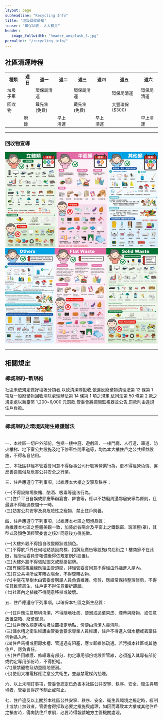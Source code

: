 ```yaml
---
layout: page
subheadline: "Recycling Info"
title: "垃圾回收須知"
teaser: "環保回收, 人人有責"
header:
   image_fullwidth: "header_unsplash_5.jpg"
permalink: "/recycling-info/"
---
```


## 社區清運時程

<table>
  <tr>
    <th>種類</th>
    <th>週日</th>      
    <th>週一</th>
    <th>週二</th>
    <th>週三</th>
    <th>週四</th>
    <th>週五</th>
    <th>週六</th> 
  </tr>
  <tr>
    <td>  垃圾子車  </td>
    <td>         </td>     
    <td>環保局清運</td>
    <td>         </td>
    <td>環保局清運</td>
    <td>         </td>
    <td>環保局清運</td>
    <td>環保局清運</td>     
  </tr>
  <tr>
    <td> 回收物 </td>
    <td>             </td>     
    <td>戴先生(免費)  </td>
    <td>             </td>
    <td>戴先生(免費)   </td>
    <td>             </td>
    <td>大豐環保($300)</td>
    <td>             </td> 
  </tr>   
  <tr>
    <td>             </td>     
    <td>    廚 餘     </td>
    <td>             </td>
    <td>   早上清運   </td>
    <td>             </td>
    <td>   早上清運   </td>
    <td>             </td>
    <td>   早上清運   </td> 
  </tr>
</table>

---
### 回收物宣導
![](https://github.com/coconutcity30050/community27/raw/gh-pages/assets/place/recycle-categories-zh.png)
![](https://github.com/coconutcity30050/community27/raw/gh-pages/assets/place/recycle-categories-en.png)

---
## 相關規定

### 椰城規約~新規約

社區未依規定做好垃圾分類者,以致清潔隊拒收,依違反廢棄物清理法第 12 條第 1 項及一般廢棄物回收清除處理辦法第 14 條第 1 項之規定,依同法第 50 條第 2 款之規定處以新臺幣 1,200~6,000 元罰款,管委會將調閱監視器並公告,罰款則由違規住戶負擔。<br>

---
### 椰城規約之環境與衛生維護辦法
<br>
一、本社區一切户外部份，包括一樓中庭、遊戲區、一樓門廳、人行道、車道、防火樓梯、地下室公共設施及地下停車空間車道等，均為本大樓住戶之公共權益設施，不得私自佔用。<br>

二、本社區非經本管委會同意不得從事公司行號等營業行為，更不得經營色情、違反善良風俗及危害公共安全之行業。<br>

三、住戶應遵守下列事項，以維護本大樓之安寧及秩序：<br>

(一)不得設賭場聚賭、酗酒、吸毒等違法行為。<br>
(二)住戶平日自娱或節慶舉辦宴會、舞會等，應以不妨礙周邊鄰居安寧為原則，且最遲不得超過夜間十一時。<br>
(三)妨害公共安寧及具危險性之寵物，禁止住戶飼養。<br>

四、住戶應遵守下列事項，以維護本社區之環境品質：<br>
為維護本社區之整體美觀一致，加裝於各陽台及平窗上之鐵鋁窗、玻璃屋(罩)，其型式及顏色須經管委會之核准同意後方得施做。<br>

(一)大樓外觀不得擅自改變原狀或顏色。<br>
(二)不得於戶外任何地點裝設商標、招牌及廣告等設施(商店街之 1 樓商家不在此限，經管理委員會報備後得依規定例外設置)。<br>
(三)大樓外牆不得張貼圖文或懸掛招牌。<br>
(四)有線電視纜線應經由管道間，非經管委會同意不得經由外牆進入屋內。<br>
(五)在公共場所或非晒衣陽台，不得晾晒衣物。<br>
(六)中庭花草樹木由管委會聘請人員負責維護、修剪，應經常保持整理修剪，不得任其雜草叢生，住戶更不得任意攀折踐踏。<br>
(七)社區內之植栽不得隨意移植或破壞。<br>

五、住戶應遵守下列事項，以確保本社區之衛生品質：<br>

(一)住戶應注意環境清潔，不得隨地吐痰、便溺或拋棄果皮、煙蒂與廢物，或任意放置空箱、廢棄傢具。<br>
(二)住戶應依規定將垃圾放置指定地點，俾便由清潔人員清除。<br>
(三)儲水槽之衛生維護由管委會要求專業人員維護，住戶不得進入儲水槽或丟棄任何物品入內。<br>
(四)住戶馬桶或廚房水槽、管道遇有阻塞，應立即維修疏通。若污損本社區或其他住戶，應負責任。<br>
(五)住戶因維護、修繕專有部分、約定專用部份或設置管線，必須進入其專有部份或約定專用部份時，不得拒絕。<br>
(六)嚴禁寵物及幼童隨地便溺。<br>
(七)使用大樓電梯應注意公共衛生，並嚴禁電梯內抽煙。<br>

六、以上未明訂事項，管委會認定已危害本社區公共安寧、秩序、安全、衛生與環境者，管委會得逕予制止或禁止。<br>

七、住戶違反以上關於本社區公共安寧、秩序、安全、衛生與環境之規定時，經制止或禁止無效者，管委會得採取必要之措施與處理，如因而導致本大樓或其他住戶之損害時，得向該住戶求償，必要時得報請地方主管機關處理。<br>

